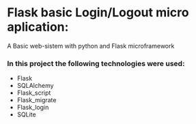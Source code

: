 # Flask basic Login/Logout micro aplication:
A Basic web-sistem with python and Flask microframework
### In this project the following technologies were used:
- Flask
- SQLAlchemy
- Flask_script 
- Flask_migrate 
- Flask_login
- SQLite
